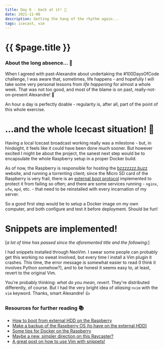```yaml
---
title: Day 6 - back at it! 💪
date: 2021-11-08
description: Getting the hang of the rhythm again...
tags: icecast, vim
---
```


# {{ $page.title }}

### About the long absence... 🌃

When I agreed with past-Alexandre about undertaking the #100DaysOfCode challenge, I was aware that, sometimes, life happens - and hopefully I will take some very personal lessons from *life happening* for almost a whole week. That was not too good, and most of the blame is on past, really-not-on-present Alexandre! 🤫

An hour a day is perfectly doable - regularity is, after all, part of the point of this whole exercise. 

# ...and the whole Icecast situation! 📡

Having a local Icecast broadcast working really was a milestone - but, in hindsight, it feels like it could have been done much sooner. But however excited I might be about the project, the sanest next step would be to encapsulate the whole Raspberry setup in a proper Docker build.

As of now, the Raspberry is responsible for hosting the [bzzzzzzz.buzz](https://bzzzzzzz.buzz) website, and running a torrenting client; since the Micro SD card of the Raspberry is very frail, there is an [external boot protocol](https://raspiserver.com/how-to-boot-from-external-hdd-on-raspberry-pi/) implemented to protect it from failing so often; and there are some services running - `nginx`, `ufw`, `mpd`, etc. - that need to be reinstalled with every incarnation of my server.

So a good first step would be to setup a Docker image on my own computer, and both configure and test it before deployment. Should be fun!

# Snippets are implemented!

[*a lot of time has passed since the aforemented title and the following:*]

I had snippets installed through NeoVim. I swear some people can probably get this working no sweat involved, but every time I install a Vim plugin it crashes. This time, the error message is somewhat easier to read (I think it involves Python somehow?), and to be honest it seems easy to, at least, revert to the original Vim. 

You're probably thinking: *what do you mean, revert*. They're distributed differently, of course. But I had the very bright idea of *aliasing* `nvim` with the `vim` keyword. Thanks, smart Alexandre! 👍

### Resources for further reading 📚
- [How to boot from external HDD on the Raspberry](https://raspiserver.com/how-to-boot-from-external-hdd-on-raspberry-pi/)
- [Make a backup of the Raspberry OS (to have on the external HDD)](https://raspberrypi.stackexchange.com/questions/5427/can-a-raspberry-pi-be-used-to-create-a-backup-of-itself/5492)
- [Some tips for Docker on the Raspberry](https://blog.alexellis.io/5-things-docker-rpi/)
- [Maybe a new, simpler direction on this Raycaster?](https://www.playfuljs.com/a-first-person-engine-in-265-lines/)
- [A great post on how to use Vim with snippets!](https://castel.dev/post/lecture-notes-1/)
